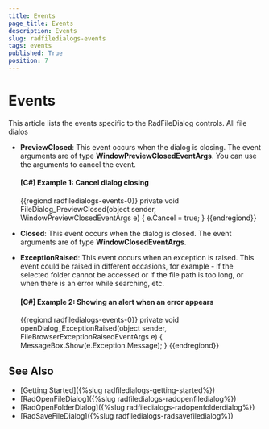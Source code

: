 ```yaml
---
title: Events
page_title: Events
description: Events
slug: radfiledialogs-events
tags: events
published: True
position: 7
---
```


# Events

This article lists the events specific to the RadFileDialog controls. All file dialos

* __PreviewClosed__: This event occurs when the dialog is closing. The event arguments are of type __WindowPreviewClosedEventArgs__. You can use the arguments to cancel the event.
	
	#### __[C#] Example 1: Cancel dialog closing__
	{{regiond radfiledialogs-events-0}}
		private void FileDialog_PreviewClosed(object sender, WindowPreviewClosedEventArgs e)
        {
			e.Cancel = true;
        }
	{{endregiond}}
	
* __Closed__: This event occurs when the dialog is closed. The event arguments are of type __WindowClosedEventArgs__. 

* __ExceptionRaised__: This event occurs when an exception is raised. This event could be raised in different occasions, for example - if the selected folder cannot be accessed or if the file path is too long, or when there is an error while searching, etc.

	#### __[C#] Example 2: Showing an alert when an error appears__
	{{regiond radfiledialogs-events-0}}
		private void openDialog_ExceptionRaised(object sender, FileBrowserExceptionRaisedEventArgs e)
        {
            MessageBox.Show(e.Exception.Message);
        }
	{{endregiond}}

## See Also
* [Getting Started]({%slug radfiledialogs-getting-started%})
* [RadOpenFileDialog]({%slug radfiledialogs-radopenfiledialog%})
* [RadOpenFolderDialog]({%slug radfiledialogs-radopenfolderdialog%})
* [RadSaveFileDialog]({%slug radfiledialogs-radsavefiledialog%})
